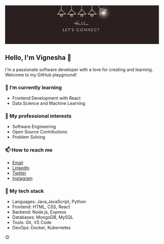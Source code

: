 
 ![Banner GitHub](https://github.com/Vignesha0408/Vignesha0408/blob/main/Images/connect.png)

  ## Hello, I'm Vignesha 👋
  
  I'm a passionate software developer with a love for creating and learning. Welcome to my GitHub playground!

  ### 🌱 I’m currently learning
  - Frontend Development with React
  - Data Science and Machine Learning

  ### 💼 My professional interests
  - Software Engineering
  - Open Source Contributions
  - Problem Solving

  ### 📫 How to reach me
  - [Email](mailto:chetanpandith04@gmail.com)
  - [LinkedIn](https://www.linkedin.com/in/vignesha-u-g-45551a285)
  - [Twitter](https://twitter.com/@Vignesh81385550)
  - [Instagram](https://instagram.com/vignesh_pandit)

  ### 🚀 My tech stack
  - Languages: Java,JavaScript, Python
  - Frontend: HTML, CSS, React
  - Backend: Node.js, Express
  - Databases: MongoDB, MySQL
  - Tools: Git, VS Code
  - DevOps: Docker, Kubernetes

  
  😊
</div>

